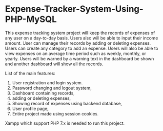 # Expense-Tracker-System-Using-PHP-MySQL

This expense tracking system project will keep the records of expenses of any user on a day-to-day basis. Users also will be able to input their income amount. User can manage their records by adding or deleting expenses. Users can create any category to add an expense. Users will also be able to view expenses on an average time period such as weekly, monthly, or yearly. Users will be warned by a warning text in the dashboard be shown and another dashboard will show all the records.

List of the main features:
1. User registration and login system.
2. Password changing and logout system,
2. Dashboard containing records,
3. adding or deleting expenses,
4. Showing record of expenses using backend database,
5. User profile page,
6. Entire project made using session cookies.

Xampp which support PHP 7.x is needed to run this project.
